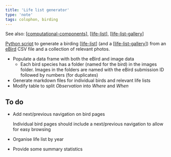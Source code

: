```yaml
---
title: 'Life list generator'
type: 'note'
tags: colophon, birding
---
```


See also: [[computational-components]], [[life-list]], [[life-list-gallery]]

[Python script](https://github.com/djplaner/memex/blob/master/util/lifeList.py) to generate a birding [[life-list]] (and a [[life-list-gallery]]) from an [eBird](https://ebird.org/home) CSV file and a collection of relevant photos. 

- Populate a data frame with both the eBird and image data
    - Each bird species has a folder (named for the bird) in the images folder. Images in the folders are named with the eBird submission ID followed by numbers (for duplicates)
- Generate markdown files for individual birds and relevant life lists
- Modify table to split _Observation_ into _Where_ and _When_

## To do

- Add next/previous navigation on bird pages

    Individual bird pages should include a next/previous navigation to allow for easy browsing
- Organise life list by year
- Provide some summary statistics

[//begin]: # "Autogenerated link references for markdown compatibility"
[computational-components]: computational-components "Computational components"
[life-list]: ../sense/birdwatching/life-list "Life list"
[life-list-gallery]: ../sense/birdwatching/life-list-gallery "Life list gallery"
[//end]: # "Autogenerated link references"